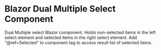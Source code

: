 # Blazor Dual Multiple Select Component
Dual Multiple select Blazor component. Holds non-selected items in the left select element and selected items in the right select element. Add "@ref=Selected" to component tag to access result list of selected items.
